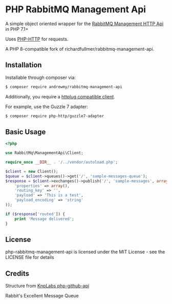 PHP RabbitMQ Management Api
===========================

A simple object oriented wrapper for the [RabbitMQ Management HTTP Api](http://hg.rabbitmq.com/rabbitmq-management/raw-file/rabbitmq_v3_0_3/priv/www/api/index.html) in PHP 7.1+

Uses [PHP-HTTP](http://docs.php-http.org/en/latest/index.html) for requests.

A PHP 8-compatible fork of richardfullmer/rabbitmq-management-api.

Installation
------------

Installable through composer via:

```bash
$ composer require andrewmy/rabbitmq-management-api
```

Additionally, you require a [httplug compatible client](http://docs.php-http.org/en/latest/clients.html).

For example, use the Guzzle 7 adapter:

```bash
$ composer require php-http/guzzle7-adapter
```

Basic Usage
-----------

```php
<?php

use RabbitMq\ManagementApi\Client;

require_once __DIR__ . '/../vendor/autoload.php';

$client = new Client();
$queue = $client->queues()->get('/', 'sample-messages-queue');
$response = $client->exchanges()->publish('/', 'sample-messages', array(
    'properties' => array(),
    'routing_key' => '',
    'payload' => 'This is a test',
    'payload_encoding' => 'string'
));

if ($response['routed']) {
    print 'Message delivered';
}
```

License
-------

php-rabbitmq-management-api is licensed under the MIT License - see the LICENSE file for details

Credits
-------

Structure from [KnpLabs php-github-api](https://github.com/KnpLabs/php-github-api)

Rabbit's Excellent Message Queue
